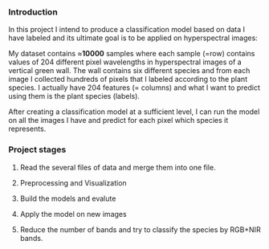 ### **Introduction**
In this project I intend to produce a classification model based on data I have labeled  and its ultimate goal is to be applied on hyperspectral images:

My dataset contains $\approx$**10000** samples where each sample (=row) contains values ​​of 204 different pixel wavelengths in hyperspectral images of a vertical green wall. 
The wall contains six different species and from each image I collected hundreds of pixels that I labeled according to the plant species.
I actually have 204 features (= columns) and what I want to predict using them is the plant species (labels).

After creating a classification model at a sufficient level, I can run the model on all the images I have and predict for each pixel which species it represents.

### **Project stages**

1. Read the several files of data and merge them into one file.

2. Preprocessing and Visualization

3. Build the models and evalute

4. Apply the model on new images

5. Reduce the number of bands and try to classify the species by RGB+NIR bands. 
